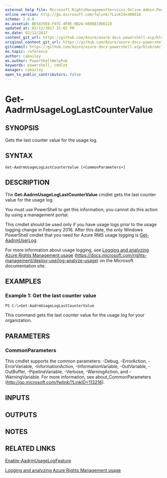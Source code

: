 ```yaml
---
external help file: Microsoft.RightsManagementServices.Online.Admin.PowerShell.dll-Help.xml
online version: http://go.microsoft.com/fwlink/?LinkId=400618
schema: 2.0.0
ms.assetid: BE5835E8-F97C-4F0E-8B2A-6698819D61CD
updated_at: 02/12/2017 21:02 PM
ms.date: 02/12/2017
content_git_url: https://github.com/Azure/azure-docs-powershell-aip/blob/master/Azure%20Information%20Protection/AADRM/vlatest/Get-AadrmUsageLogLastCounterValue.md
original_content_git_url: https://github.com/Azure/azure-docs-powershell-aip/blob/master/Azure%20Information%20Protection/AADRM/vlatest/Get-AadrmUsageLogLastCounterValue.md
gitcommit: https://github.com/Azure/azure-docs-powershell-aip/blob/e4c765ba645ee6c466dd1ff7182695aa9e59fb44
ms.topic: reference
author: cabailey
ms.author: PowerShellHelpPub
keywords: powershell, cmdlet
manager: cabailey
open_to_public_contributors: false
---
```


# Get-AadrmUsageLogLastCounterValue

## SYNOPSIS
Gets the last counter value for the usage log.

## SYNTAX

```
Get-AadrmUsageLogLastCounterValue [<CommonParameters>]
```

## DESCRIPTION
The **Get-AadrmUsageLogLastCounterValue** cmdlet gets the last counter value for the usage log.

You must use PowerShell to get this information; you cannot do this action by using a management portal.

This cmdlet should be used only if you have usage logs prior to the usage logging change in February 2016.
After this date, the only Windows PowerShell cmdlet that you need for Azure RMS usage logging is [Get-AadrmUserLog](./Get-AadrmUserLog.md).

For more information about usage logging, see [Logging and analyzing Azure Rights Management usage](https://docs.microsoft.com/rights-management/deploy-use/log-analyze-usage) (https://docs.microsoft.com/rights-management/deploy-use/log-analyze-usage) on the Microsoft documentation site.

## EXAMPLES

### Example 1: Get the last counter value
```
PS C:\>Get-AadrmUsageLogLastCounterValue
```

This command gets the last counter value for the usage log for your organization.

## PARAMETERS

### CommonParameters
This cmdlet supports the common parameters: -Debug, -ErrorAction, -ErrorVariable, -InformationAction, -InformationVariable, -OutVariable, -OutBuffer, -PipelineVariable, -Verbose, -WarningAction, and -WarningVariable. For more information, see about_CommonParameters (http://go.microsoft.com/fwlink/?LinkID=113216).

## INPUTS

## OUTPUTS

## NOTES

## RELATED LINKS

[Enable-AadrmUsageLogFeature](./Enable-AadrmUsageLogFeature.md)

[Logging and analyzing Azure Rights Management usage](https://docs.microsoft.com/rights-management/deploy-use/log-analyze-usage)
